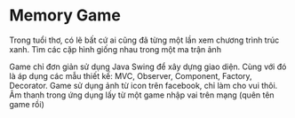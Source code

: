 # Memory Game

Trong tuổi thơ, có lẽ bất cứ ai cũng đã từng một lần xem chương trình trúc xanh.
Tìm các cặp hình giống nhau trong một ma trận ảnh

Game chỉ đơn giản sử dụng Java Swing để xây dựng giao diện.
Cùng với đó là áp dụng các mẫu thiết kế: MVC, Observer, Component, Factory, Decorator.
Game sử dụng ảnh từ icon trên facebook, chỉ làm cho vui thôi.
Âm thanh trong ứng dụng lấy từ một game nhập vai trên mạng (quên tên game rồi)
